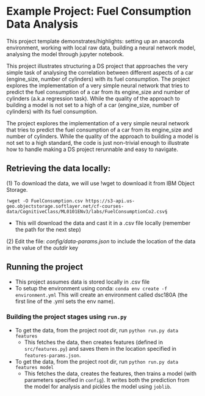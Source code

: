# Example Project: Fuel Consumption Data Analysis

This project template demonstrates/highlights: setting up an anaconda environment, working with local raw data, building a neural network model, analysing the model through jupyter notebook.

This project illustrates structuring a DS project that approaches the
very simple task of analysing the correlation between different aspects 
of a car (engine_size, number of cylinders) with its fuel consumption. 
The project explores the implementation of a very simple neural network that tries to predict the fuel consumption of a car from its engine_size and number of cylinders (a.k.a regression task). While the quality of the approach to building a model is not set to a high
of a car (engine_size, number of cylinders) with its fuel consumption.


The project explores the implementation of a very simple neural network that tries to predict the fuel consumption of a car from its engine_size and number of cylinders. While the quality of the approach to building a model is not set to a high standard, the code is just non-trivial enough to illustrate how to
handle making a DS project rerunnable and easy to navigate.



## Retrieving the data locally:

(1) To download the data, we will use !wget to download it from IBM Object Storage.

`!wget -O FuelConsumption.csv https://s3-api.us-geo.objectstorage.softlayer.net/cf-courses-data/CognitiveClass/ML0101ENv3/labs/FuelConsumptionCo2.csv§` 

* This will download the data and cast it in a .csv file locally (remember the path for the next step)

(2) Edit the file: _config/data-params.json_ to include the location of the data in the value of the _outdir_ key



## Running the project

* This project assumes data is stored locally in .csv file
* To setup the environment using conda: `conda env create -f environment.yml`
This will create an environment called dsc180A (the first line of the .yml sets the env name).

  
### Building the project stages using `run.py`

* To get the data, from the project root dir, run `python run.py data
  features`
  - This fetches the data, then creates features (defined in
    `src/features.py`) and saves them in the location specified in
    `features-params.json`.
* To get the data, from the project root dir, run `python run.py data
  features model`
  - This fetches the data, creates the features, then trains a model
    (with parameters specified in `config`). It writes both the
    prediction from the model for analysis and pickles the model using
    `joblib`.

  



